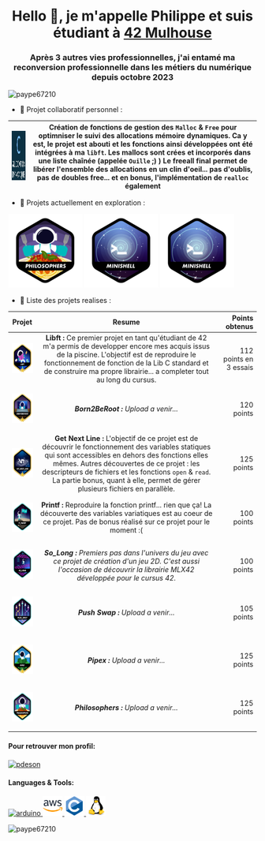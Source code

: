 <h1 align="center">Hello 👋, je m'appelle Philippe et suis étudiant à <a href="https://www.42mulhouse.fr">42 Mulhouse</a></h1>
<h3 align="center">Après 3 autres vies professionnelles, j'ai entamé ma reconversion professionnelle dans les métiers du numérique depuis octobre 2023</h3>

<p align="left"> <img src="https://komarev.com/ghpvc/?username=paype67210&label=Profile%20views&color=0e75b6&style=flat" alt="paype67210" /> </p>

- 🌱 Projet collaboratif personnel :

| <p align="center"> <a href="https://github.com/Paype67210/Malloc_list" target="blank" rel="noreferrer"> <img src=https://github.com/Paype67210/Paype67210/blob/main/badges/heap.jpg alt ="Malloc_List" width="250" height="100"> | Création de fonctions de gestion des `Malloc` & `Free` pour optimniser le suivi des allocations mémoire dynamiques. Ca y est, le projet est abouti et les fonctions ainsi développées ont été intégrées à ma `libft`. Les mallocs sont crées et incorporés dans une liste chaînée (appelée `Ouille` ;) ) Le freeall final permet de libérer l'ensemble des allocations en un clin d'oeil... pas d'oublis, pas de doubles free... et en bonus, l'implémentation de `realloc` également|
|--------------------|------------------------------|

- 🌱 Projets actuellement en exploration : 

![Philosopher](https://github.com/Paype67210/Paype67210/blob/main/badges/philosophersn.png)
![Minishell](https://github.com/Paype67210/Paype67210/blob/main/badges/minishelln.png)
![NetPractise](https://github.com/Paype67210/Paype67210/blob/main/badges/minishelln.png)

- 🌱 Liste des projets realises :

|     Projet      |           Resume               |     Points obtenus      |
|-----------------|:------------------------------:|------------------------:|
| <p align="center"> <a href="https://github.com/Paype67210/Libft_42_Mulhouse/" target="_blank" rel="noreferrer"> <img src=https://github.com/Paype67210/Paype67210/blob/main/badges/libftm.png alt ="libft" width="60" height="60"> | <b>Libft :</b> Ce premier projet en tant qu'étudiant de 42 m'a permis de developper encore mes acquis issus de la piscine. L'objectif est de reproduire le fonctionnement de fonction de la Lib C standard et de construire ma propre librairie... a completer tout au long du cursus.  | 112 points en 3 essais |
| <p align="center"> <img src=https://github.com/Paype67210/Paype67210/blob/main/badges/born2berootm.png width="60" height="60"> | <i> <b> Born2BeRoot : </b> Upload a venir... </i> | 120 points |
| <p align="center"> <a href="https://github.com/Paype67210/get_next_line_42Mulhouse" target="_blank" rel="noreferrer"> <img src=https://github.com/Paype67210/Paype67210/blob/main/badges/get_next_linem.png width="60" height="60"> | <b> Get Next Line : </b> L'objectif de ce projet est de découvrir le fonctionnement des variables statiques qui sont accessibles en dehors des fonctions elles mêmes. Autres découvertes de ce projet : les descripteurs de fichiers et les fonctions `open` & `read`. La partie bonus, quant à elle, permet de gérer plusieurs fichiers en parallèle. | 125 points |
| <p align="center"> <a href="https://github.com/Paype67210/ft_printf_42_Mulhouse" target="_blank" rel="noreferrer"> <img src=https://github.com/Paype67210/Paype67210/blob/main/badges/ft_printfe.png width="60" height="60"> | <b> Printf : </b> Reproduire la fonction printf... rien que ça! La découverte des variables variatiques est au coeur de ce projet. Pas de bonus réalisé sur ce projet pour le moment :( | 100 points |
| <p align="center"> <a href="https://github.com/Paype67210/so_long_42_Mulhouse" target="blank" rel="noreferrer"> <img src=https://github.com/Paype67210/Paype67210/blob/main/badges/so_longe.png width="60" height="60"> | <i> <b> So_Long : </b> Premiers pas dans l'univers du jeu avec ce projet de création d'un jeu 2D. C'est aussi l'occasion de découvrir la librairie MLX42 développée pour le cursus 42. </i> | 100 points |
| <p align="center"> <img src=https://github.com/Paype67210/Paype67210/blob/main/badges/push_swape.png width="60" height="60"> | <i> <b> Push Swap : </b> Upload a venir... </i> | 105 points |
| <p align="center"> <img src=https://github.com/Paype67210/Paype67210/blob/main/badges/pipexm.png width="60" height="60"> | <i> <b> Pipex : </b> Upload a venir... </i> | 125 points |
| <p align="center"> <img src=https://github.com/Paype67210/Paype67210/blob/main/badges/philosopherse.png width="60" height="60"> | <i> <b> Philosophers : </b> Upload a venir... </i> | 125 points |

<h4 align="left">Pour retrouver mon profil:</h4>
<p align="left">
<a href="https://linkedin.com/in/pdeson" target="blank"><img align="center" src="https://raw.githubusercontent.com/rahuldkjain/github-profile-readme-generator/master/src/images/icons/Social/linked-in-alt.svg" alt="pdeson" height="30" width="40" /></a>
</p>

<h4 align="left">Languages & Tools:</h4>
<p align="left"> <a href="https://www.arduino.cc/" target="_blank" rel="noreferrer"> <img src="https://cdn.worldvectorlogo.com/logos/arduino-1.svg" alt="arduino" width="40" height="40"/> </a> <a href="https://aws.amazon.com" target="_blank" rel="noreferrer"> <img src="https://raw.githubusercontent.com/devicons/devicon/master/icons/amazonwebservices/amazonwebservices-original-wordmark.svg" alt="aws" width="40" height="40"/> </a> <a href="https://www.cprogramming.com/" target="_blank" rel="noreferrer"> <img src="https://raw.githubusercontent.com/devicons/devicon/master/icons/c/c-original.svg" alt="c" width="40" height="40"/> </a> <a href="https://www.linux.org/" target="_blank" rel="noreferrer"> <img src="https://raw.githubusercontent.com/devicons/devicon/master/icons/linux/linux-original.svg" alt="linux" width="40" height="40"/> </a> </p>

<p><img align="center" src="https://github-readme-stats.vercel.app/api/top-langs?username=paype67210&show_icons=true&locale=en&layout=compact" alt="paype67210" /></p>
